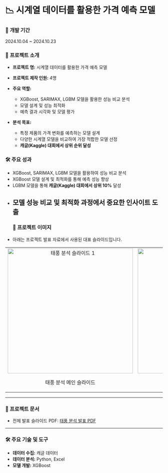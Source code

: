 # 📉 시계열 데이터를 활용한 가격 예측 모델

### 📅 **개발 기간**  
2024.10.04 ~ 2024.10.23

### 🌟 **프로젝트 소개**  
- **프로젝트 명:** 시계열 데이터를 활용한 가격 예측 모델  
- **프로젝트 제작 인원:** 4명

- **주요 역할:**  
  - XGBoost, SARIMAX, LGBM 모델을 활용한 성능 비교 분석  
  - 모델 설계 및 성능 최적화  
  - 예측 결과 시각화 및 모델 평가

- **분석 목표:**  
  - 특정 제품의 가격 변화를 예측하는 모델 설계  
  - 다양한 시계열 모델을 비교하여 가장 적합한 모델 선정  
  - **캐글(Kaggle) 대회에서 상위 순위 달성**


### 🛠 **주요 성과**  
- XGBoost, SARIMAX, LGBM 모델을 활용하여 성능 비교 분석  
- XGBoost 모델 설계 및 최적화를 통해 예측 성능 향상  
- LGBM 모델을 통해 **캐글(Kaggle) 대회에서 상위 10%** 달성  
- 모델 성능 비교 및 최적화 과정에서 중요한 인사이트 도출
  ---
  ### 🌟 프로젝트 이미지
- 아래는 프로젝트 발표 자료에서 사용된 대표 슬라이드입니다.
<table align="center">
  <tr>
    <td align="center">
      <img src="./태풍.png" alt="태풍 분석 슬라이드 1" width="400">
      <p>태풍 분석 메인 슬라이드</p>
    </td>
    <td align="center">
      <img src="./태풍분석1.png" alt="태풍 분석 슬라이드 2" width="400">
      <p>데이터 탐색</p>
    </td>
    <td align="center">
      <img src="./태풍분석2.png" alt="태풍 분석 슬라이드 3" width="400">
      <p>데이터 분석</p>
    </td>
  </tr>
</table>


---

### 🔗 프로젝트 문서
- 전체 발표 슬라이드 PDF: [태풍 분석 발표 PDF](./태풍_분석.pdf)

---

### 🛠 주요 기술 및 도구
- **데이터 수집:** 캐글 데이터  
- **데이터 분석:** Python, Excel
- **모델 개발:** XGBoost

